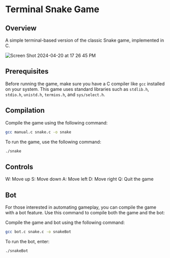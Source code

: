 # Terminal Snake Game

## Overview

A simple terminal-based version of the classic Snake game, implemented in C.

![Screen Shot 2024-04-20 at 17 26 45 PM](https://github.com/yynill/console-snake-game/assets/145238134/0d4f70ff-b25e-4c11-a085-bb8dbd96d8a8)

## Prerequisites

Before running the game, make sure you have a C compiler like `gcc` installed on your system. This game uses standard libraries such as `stdlib.h`, `stdio.h`, `unistd.h`, `termios.h`, and `sys/select.h`.

## Compilation

Compile the game using the following command:

```bash
gcc manual.c snake.c -o snake
```

To run the game, use the following command:

```bash
./snake
```

## Controls

W: Move up
S: Move down
A: Move left
D: Move right
Q: Quit the game

## Bot

For those interested in automating gameplay, you can compile the game with a bot feature. Use this command to compile both the game and the bot:

Compile the game and bot using the following command:

```bash
gcc bot.c snake.c -o snakeBot
```

To run the bot, enter:

```bash
./snakeBot
```
